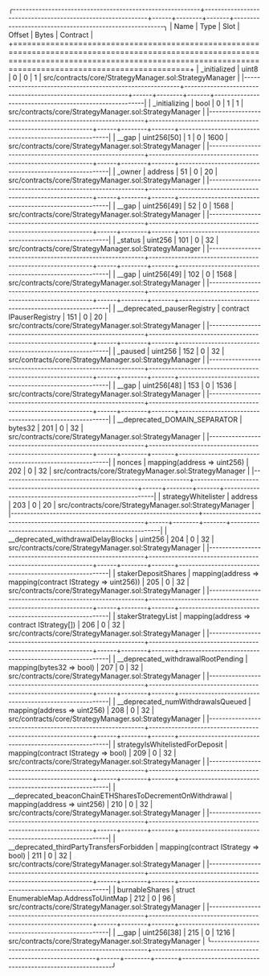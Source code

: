 
╭----------------------------------------------------------+------------------------------------------------------------+------+--------+-------+--------------------------------------------------------╮
| Name                                                     | Type                                                       | Slot | Offset | Bytes | Contract                                               |
+========================================================================================================================================================================================================+
| _initialized                                             | uint8                                                      | 0    | 0      | 1     | src/contracts/core/StrategyManager.sol:StrategyManager |
|----------------------------------------------------------+------------------------------------------------------------+------+--------+-------+--------------------------------------------------------|
| _initializing                                            | bool                                                       | 0    | 1      | 1     | src/contracts/core/StrategyManager.sol:StrategyManager |
|----------------------------------------------------------+------------------------------------------------------------+------+--------+-------+--------------------------------------------------------|
| __gap                                                    | uint256[50]                                                | 1    | 0      | 1600  | src/contracts/core/StrategyManager.sol:StrategyManager |
|----------------------------------------------------------+------------------------------------------------------------+------+--------+-------+--------------------------------------------------------|
| _owner                                                   | address                                                    | 51   | 0      | 20    | src/contracts/core/StrategyManager.sol:StrategyManager |
|----------------------------------------------------------+------------------------------------------------------------+------+--------+-------+--------------------------------------------------------|
| __gap                                                    | uint256[49]                                                | 52   | 0      | 1568  | src/contracts/core/StrategyManager.sol:StrategyManager |
|----------------------------------------------------------+------------------------------------------------------------+------+--------+-------+--------------------------------------------------------|
| _status                                                  | uint256                                                    | 101  | 0      | 32    | src/contracts/core/StrategyManager.sol:StrategyManager |
|----------------------------------------------------------+------------------------------------------------------------+------+--------+-------+--------------------------------------------------------|
| __gap                                                    | uint256[49]                                                | 102  | 0      | 1568  | src/contracts/core/StrategyManager.sol:StrategyManager |
|----------------------------------------------------------+------------------------------------------------------------+------+--------+-------+--------------------------------------------------------|
| __deprecated_pauserRegistry                              | contract IPauserRegistry                                   | 151  | 0      | 20    | src/contracts/core/StrategyManager.sol:StrategyManager |
|----------------------------------------------------------+------------------------------------------------------------+------+--------+-------+--------------------------------------------------------|
| _paused                                                  | uint256                                                    | 152  | 0      | 32    | src/contracts/core/StrategyManager.sol:StrategyManager |
|----------------------------------------------------------+------------------------------------------------------------+------+--------+-------+--------------------------------------------------------|
| __gap                                                    | uint256[48]                                                | 153  | 0      | 1536  | src/contracts/core/StrategyManager.sol:StrategyManager |
|----------------------------------------------------------+------------------------------------------------------------+------+--------+-------+--------------------------------------------------------|
| __deprecated_DOMAIN_SEPARATOR                            | bytes32                                                    | 201  | 0      | 32    | src/contracts/core/StrategyManager.sol:StrategyManager |
|----------------------------------------------------------+------------------------------------------------------------+------+--------+-------+--------------------------------------------------------|
| nonces                                                   | mapping(address => uint256)                                | 202  | 0      | 32    | src/contracts/core/StrategyManager.sol:StrategyManager |
|----------------------------------------------------------+------------------------------------------------------------+------+--------+-------+--------------------------------------------------------|
| strategyWhitelister                                      | address                                                    | 203  | 0      | 20    | src/contracts/core/StrategyManager.sol:StrategyManager |
|----------------------------------------------------------+------------------------------------------------------------+------+--------+-------+--------------------------------------------------------|
| __deprecated_withdrawalDelayBlocks                       | uint256                                                    | 204  | 0      | 32    | src/contracts/core/StrategyManager.sol:StrategyManager |
|----------------------------------------------------------+------------------------------------------------------------+------+--------+-------+--------------------------------------------------------|
| stakerDepositShares                                      | mapping(address => mapping(contract IStrategy => uint256)) | 205  | 0      | 32    | src/contracts/core/StrategyManager.sol:StrategyManager |
|----------------------------------------------------------+------------------------------------------------------------+------+--------+-------+--------------------------------------------------------|
| stakerStrategyList                                       | mapping(address => contract IStrategy[])                   | 206  | 0      | 32    | src/contracts/core/StrategyManager.sol:StrategyManager |
|----------------------------------------------------------+------------------------------------------------------------+------+--------+-------+--------------------------------------------------------|
| __deprecated_withdrawalRootPending                       | mapping(bytes32 => bool)                                   | 207  | 0      | 32    | src/contracts/core/StrategyManager.sol:StrategyManager |
|----------------------------------------------------------+------------------------------------------------------------+------+--------+-------+--------------------------------------------------------|
| __deprecated_numWithdrawalsQueued                        | mapping(address => uint256)                                | 208  | 0      | 32    | src/contracts/core/StrategyManager.sol:StrategyManager |
|----------------------------------------------------------+------------------------------------------------------------+------+--------+-------+--------------------------------------------------------|
| strategyIsWhitelistedForDeposit                          | mapping(contract IStrategy => bool)                        | 209  | 0      | 32    | src/contracts/core/StrategyManager.sol:StrategyManager |
|----------------------------------------------------------+------------------------------------------------------------+------+--------+-------+--------------------------------------------------------|
| __deprecated_beaconChainETHSharesToDecrementOnWithdrawal | mapping(address => uint256)                                | 210  | 0      | 32    | src/contracts/core/StrategyManager.sol:StrategyManager |
|----------------------------------------------------------+------------------------------------------------------------+------+--------+-------+--------------------------------------------------------|
| __deprecated_thirdPartyTransfersForbidden                | mapping(contract IStrategy => bool)                        | 211  | 0      | 32    | src/contracts/core/StrategyManager.sol:StrategyManager |
|----------------------------------------------------------+------------------------------------------------------------+------+--------+-------+--------------------------------------------------------|
| burnableShares                                           | struct EnumerableMap.AddressToUintMap                      | 212  | 0      | 96    | src/contracts/core/StrategyManager.sol:StrategyManager |
|----------------------------------------------------------+------------------------------------------------------------+------+--------+-------+--------------------------------------------------------|
| __gap                                                    | uint256[38]                                                | 215  | 0      | 1216  | src/contracts/core/StrategyManager.sol:StrategyManager |
╰----------------------------------------------------------+------------------------------------------------------------+------+--------+-------+--------------------------------------------------------╯

